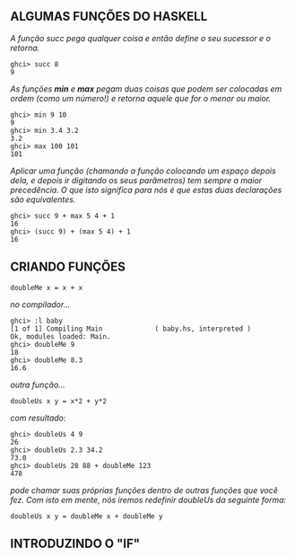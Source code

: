 ## ALGUMAS FUNÇÕES DO HASKELL

*A função succ pega qualquer coisa e então define o seu sucessor e o retorna.*

    ghci> succ 8  
    9   

*As funções **min** e **max** pegam duas coisas que podem ser colocadas em ordem (como um número!) e retorna aquele que for o menor ou maior.*

    ghci> min 9 10  
    9  
    ghci> min 3.4 3.2  
    3.2  
    ghci> max 100 101  
    101

*Aplicar uma função (chamando a função colocando um espaço depois dela, e depois ir digitando os seus parâmetros) tem sempre a maior precedência. O que isto significa para nós é que estas duas declarações são equivalentes.*

    ghci> succ 9 + max 5 4 + 1  
    16  
    ghci> (succ 9) + (max 5 4) + 1  
    16  

## CRIANDO FUNÇÕES

    doubleMe x = x + x  

*no compilador...*

    ghci> :l baby  
    [1 of 1] Compiling Main             ( baby.hs, interpreted )  
    Ok, modules loaded: Main.  
    ghci> doubleMe 9  
    18  
    ghci> doubleMe 8.3  
    16.6   

*outra função...*

    doubleUs x y = x*2 + y*2 

*com resultado:*
    
    ghci> doubleUs 4 9  
    26  
    ghci> doubleUs 2.3 34.2  
    73.0  
    ghci> doubleUs 28 88 + doubleMe 123  
    478

*pode chamar suas próprias funções dentro de outras funções que você fez. Com isto em mente, nós iremos redefinir doubleUs da seguinte forma:*

    doubleUs x y = doubleMe x + doubleMe y

## INTRODUZINDO O "IF"


